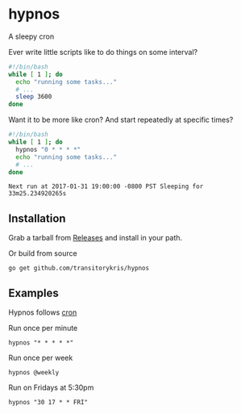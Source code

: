 # hypnos

A sleepy cron

Ever write little scripts like to do things on some interval?

```bash
#!/bin/bash
while [ 1 ]; do
  echo "running some tasks..."
  # ...
  sleep 3600
done
```

Want it to be more like cron? And start repeatedly at specific times?

```bash
#!/bin/bash
while [ 1 ]; do
  hypnos "0 * * * *"
  echo "running some tasks..."
  # ...
done
```
```
Next run at 2017-01-31 19:00:00 -0800 PST Sleeping for 33m25.234920265s
```

## Installation

Grab a tarball from [Releases](https://github.com/transitorykris/hypnos/releases)
and install in your path.

Or build from source

```
go get github.com/transitorykris/hypnos
```

## Examples

Hypnos follows [cron](https://en.wikipedia.org/wiki/Cron)

Run once per minute

```
hypnos "* * * * *"
```

Run once per week

```
hypnos @weekly
```

Run on Fridays at 5:30pm

```
hypnos "30 17 * * FRI"
```
